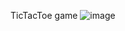 TicTacToe game
![image](https://github.com/SunithaSree/tictactoe/assets/129870333/b7757a63-09dc-48f5-8b8d-89c6725d518d)

